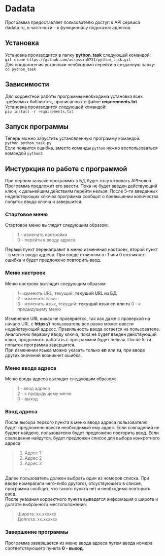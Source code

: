 # Dadata
Программа предоставляет пользователю доступ к API сервиса dadata.ru, в частности - к функционалу подсказок адресов.
## Установка
Установка производится в папку **python_task** следующей командой:  
`git clone https://github.com/assassin0731/python_task.git`  
Для продолжения установки необходимо перейти в созданную папку:  
`cd python_task`
## Зависимости
Для корректной работы программы необходима установка всех требуемых библиотек, прописанных в файле **requirements.txt**. Установка производится следующей командой:  
`pip install -r requirements.txt`
## Запуск программы
Теперь можно запустить установленную программу командой:  
`python python_task.py`  
Если появится ошибка, вместо команды `python` нужно воспользоваться командой `python3`
## Инстуркция по работе с программой
При первом запуске программы в БД будет отсутствовать API-ключ. Программа предложит его ввести. Пока не будет введен действующий ключ, к дальнейшим действиям перейти нельзя. После 5-ти введенных недействующих ключах программа сообщит о превышении количества попыток ввода ключа и завершится.
### Стартовое меню
Стартовое меню выглядит следующим образом:  
> 1 - изменить настройки  
> 0 - перейти к вводу адреса  

Первый пункт перенаправит в меню изменения настроек, второй пункт - в меню ввода адреса. При вводе отличном от 1 или 0 возникнет ошибка и будет предложено повторить ввод.
### Меню настроек
Меню настроек выглядит следующим образом:  
> 1- изменить URL, текущий: **текуший URL из БД**  
> 2 - изменить ключ  
> 3 - изменить язык, текущий: **текущий язык en или ru**
> 0 - к предыдущему меню

Изменение URL никак не проверяется, так как даже с проверкой на начало URL с __**https://**__ пользователь все равно может ввести недействующий адресс. Правильность ввода остается на пользователе.  
Аналогично первому вводу ключа, пока не будет введен действующий ключ, продолжить работать с программой будет нельзя. После 5-ти попыток программа завершится.  
При изменении языка можно указать только **en** или **ru**, при вводе других значений возникнет ошибка.
### Меню ввода адреса
Меню ввода адреса выглядит следующим образом:  
> 1 - ввод адреса  
> 2 - к предыдущему меню  
> 0 - выход
### Ввод адреса
После выбора первого пункта в меню ввода адреса пользователю будет предложено ввести необходимый ему адрес. Если совпадений не будлет найдено, пользователю будет предложено повторить ввод. Если совпадения найдутся, будет предложен список для выбора конкретного адреса:  
> 1) Адрес 1  
> 2) Адрес 2  
> 3) Адрес 3  
>    ....  

Далее пользователь должен выбрать один из номеров списка. При вводе номера(или чего-либо другого), отсуствующего в списке, программа сообщит, что такого пункта нет и необходимо повторить ввод.  
После указания корректного пункта выведется информация о широте и долготе выбранного местоположения:
> Широта: xx.xxxxxx  
> Долгота: xx.xxxxxx
### Завершение программы
Программа завершается из меню ввода адреса путем ввода номера соответствующего пункта **0 - выход**.
